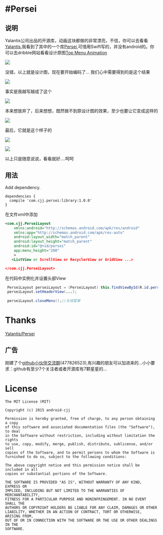 #Persei
==========================


 说明
----------------
Yalantis公司出品的开源库，动画这块都做的非常漂亮，不信，你可以去看看[Yalantis](https://github.com/Yalantis),我看到了其中的一个库[Persei](https://github.com/Yalantis/Persei),可惜用Swift写的，并没有android的。你可以去dribble网站看看设计原图[Top Menu Animation](https://dribbble.com/shots/1706861-Top-Menu-Animation?list=users&offset=23)

![](https://github.com/Yalantis/Persei/raw/master/Assets/animation.gif)

没错，以上就是设计图，现在要开始编码了...
我们心中需要得到的是这个结果

![](http://img.55bbs.com/10_500x2000/974/li5c2kC78GdkQ.jpg)

事实是我越写越成了这个

![](http://www.ename.cn/data/article/201412/03/1417588595.jpg)

本来想放弃了，后来想想，既然做不到原设计图的效果，至少也要让它变成这样的

![](http://img4.duitang.com/uploads/item/201403/04/20140304122431_XMCuj.thumb.600_0.jpeg)

最后，它就是这个样子的

![](http://www.apkbus.com/data/attachment/forum/201509/25/144242qv69abhu6n9vav66.gif)

![](http://www.apkbus.com/data/attachment/forum/201509/24/141035ugk917wf899f4gi8.gif)


以上只是随意说说，看看就好....呵呵

用法
----------------------------------------
Add dependency.

```
dependencies {
  compile 'com.cjj.persei:library:1.0.0'
}
```


在文件xml中添加
```xml
<com.cjj.PerseiLayout
    xmlns:android="http://schemas.android.com/apk/res/android"
    xmlns:app="http://schemas.android.com/apk/res-auto"
    android:layout_width="match_parent"
    android:layout_height="match_parent"
    android:id="@+id/persei"
    app:menu_height="200"
    >
   <ListView or ScrollView or RecyclerView or GridView ...>

</com.cjj.PerseiLayout>
```

在代码中实例化并设置头部View
```java
 PerseiLayout perseiLayout = (PerseiLayout) this.findViewById(R.id.persei);
 perseiLayout.setHeaderView(...);
 
 perseiLayout.closeMenu();//关闭菜单
 ```
 
 
Thanks
=======
 [Yalantis/Persei](https://github.com/Yalantis/Persei)
 
广告
-----------------------------
刚建了个[github小伙伴交流群](http://t.cn/RyiVjnv)(477826523),有兴趣的朋友可以加进来的...小小要求：github有至少7个关注者或者开源库有7颗星星的... 

 
License
=======

    The MIT License (MIT)

	Copyright (c) 2015 android-cjj

	Permission is hereby granted, free of charge, to any person obtaining a copy
	of this software and associated documentation files (the "Software"), to deal
	in the Software without restriction, including without limitation the rights
	to use, copy, modify, merge, publish, distribute, sublicense, and/or sell
	copies of the Software, and to permit persons to whom the Software is
	furnished to do so, subject to the following conditions:

	The above copyright notice and this permission notice shall be included in all
	copies or substantial portions of the Software.

	THE SOFTWARE IS PROVIDED "AS IS", WITHOUT WARRANTY OF ANY KIND, EXPRESS OR
	IMPLIED, INCLUDING BUT NOT LIMITED TO THE WARRANTIES OF MERCHANTABILITY,
	FITNESS FOR A PARTICULAR PURPOSE AND NONINFRINGEMENT. IN NO EVENT SHALL THE
	AUTHORS OR COPYRIGHT HOLDERS BE LIABLE FOR ANY CLAIM, DAMAGES OR OTHER
	LIABILITY, WHETHER IN AN ACTION OF CONTRACT, TORT OR OTHERWISE, ARISING FROM,
	OUT OF OR IN CONNECTION WITH THE SOFTWARE OR THE USE OR OTHER DEALINGS IN THE
	SOFTWARE.





